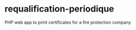 requalification-periodique
==========================

PHP web app to print certificates for a fire protection company
